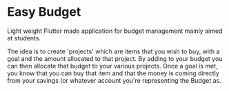 # Easy Budget

Light weight Flutter made application for budget management mainly aimed at students.

The idea is to create 'projects' which are items that you wish to buy, with a goal and the amount allocated to that project. By adding to your budget you can then allocate that budget to your various projects. Once a goal is met, you know that you can buy that item and that the money is coming directly from your savings (or whatever account you're representing the Budget as.
